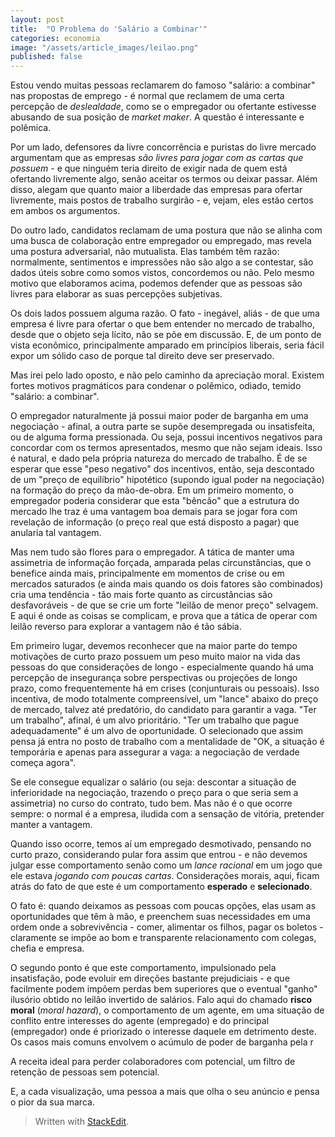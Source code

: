 ```yaml
---
layout: post
title:  "O Problema do 'Salário a Combinar'"
categories: economia
image: "/assets/article_images/leilao.png"
published: false
---
```

Estou vendo muitas pessoas reclamarem do famoso "salário: a combinar" nas propostas de emprego - é normal que reclamem de uma certa percepção de *deslealdade*, como se o empregador ou ofertante estivesse abusando de sua posição de *market maker*. A questão é interessante e polêmica.

Por um lado, defensores da livre concorrência e puristas do livre mercado argumentam que as empresas *são livres para jogar com as cartas que possuem* - e que ninguém teria direito de exigir nada de quem está ofertando livremente algo, senão aceitar os termos ou deixar passar. Além disso, alegam que quanto maior a liberdade das empresas para ofertar livremente, mais postos de trabalho surgirão - e, vejam, eles estão certos em ambos os argumentos.

Do outro lado, candidatos reclamam de uma postura que não se alinha com uma busca de colaboração entre empregador ou empregado, mas revela uma postura adversarial, não mutualista. Elas também têm razão: normalmente, sentimentos e impressões não são algo a se contestar, são dados úteis sobre como somos vistos, concordemos ou não. Pelo mesmo motivo que elaboramos acima, podemos defender que as pessoas são livres para elaborar as suas percepções subjetivas.

Os dois lados possuem alguma razão. O fato - inegável, aliás - de que uma empresa é livre para ofertar o que bem entender no mercado de trabalho, desde que o objeto seja lícito, não se põe em discussão. E, de um ponto de vista econômico, principalmente amparado em princípios liberais, seria fácil expor um sólido caso de porque tal direito deve ser preservado. 

Mas irei pelo lado oposto, e não pelo caminho da apreciação moral. Existem fortes motivos pragmáticos para condenar o polêmico, odiado, temido "salário: a combinar".

O empregador naturalmente já possui maior poder de barganha em uma negociação - afinal, a outra parte se supõe desempregada ou insatisfeita, ou de alguma forma pressionada. Ou seja, possui incentivos negativos para concordar com os termos apresentados, mesmo que não sejam ideais. Isso é natural, e dado pela própria natureza do mercado de trabalho. É de se esperar que esse "peso negativo" dos incentivos, então, seja descontado de um "preço de equilíbrio" hipotético (supondo igual poder na negociação) na formação do preço da mão-de-obra. Em um primeiro momento, o empregador poderia considerar que esta "bêncão" que a estrutura do mercado lhe traz é uma vantagem boa demais para se jogar fora com revelação de informação (o preço real que está disposto a pagar) que anularia tal vantagem.

Mas nem tudo são flores para o empregador. A tática de manter uma assimetria de informação forçada, amparada pelas circunstâncias, que o benefice ainda mais, principalmente em momentos de crise ou em mercados saturados (e ainda mais quando os dois fatores são combinados) cria uma tendência - tão mais forte quanto as circustâncias são desfavoráveis - de que se crie um forte "leilão de menor preço" selvagem. E aqui é onde as coisas se complicam, e prova que a tática de operar com leilão reverso para explorar a vantagem não é tão sábia.

Em primeiro lugar, devemos reconhecer que na maior parte do tempo motivações de curto prazo possuem um peso muito maior na vida das pessoas do que considerações de longo - especialmente quando há uma percepção de insegurança sobre perspectivas ou projeções de longo prazo, como frequentemente há em crises (conjunturais ou pessoais). Isso incentiva, de modo totalmente compreensível, um "lance" abaixo do preço de mercado, talvez até predatório, do candidato para garantir a vaga. "Ter um trabalho", afinal, é um alvo prioritário. "Ter um trabalho que pague adequadamente" é um alvo de oportunidade. O selecionado que assim pensa já entra no posto de trabalho com a mentalidade de "OK, a situação é temporária e apenas para assegurar a vaga: a negociação de verdade começa agora". 

Se ele consegue equalizar o salário (ou seja: descontar a situação de inferioridade na negociação, trazendo o preço para o que seria sem a assimetria) no curso do contrato, tudo bem. Mas não é o que ocorre sempre: o normal é a empresa, iludida com a sensação de vitória, pretender manter a vantagem.

Quando isso ocorre, temos aí um empregado desmotivado, pensando no curto prazo, considerando pular fora assim que entrou - e não devemos julgar esse comportamento senão como um *lance racional* em um jogo que ele estava *jogando com poucas cartas*. Considerações morais, aqui, ficam atrás do fato de que este é um comportamento **esperado** e **selecionado**. 

O fato é: quando deixamos as pessoas com poucas opções, elas usam as oportunidades que têm à mão, e preenchem suas necessidades em uma ordem onde a sobrevivência - comer, alimentar os filhos, pagar os boletos - claramente se impõe ao bom e transparente relacionamento com colegas, chefia e empresa.

O segundo ponto é que este comportamento, impulsionado pela insatisfação, pode evoluir em direções bastante prejudiciais - e que facilmente podem impõem perdas bem superiores que o eventual "ganho" ilusório obtido no leilão invertido de salários. Falo aqui do chamado **risco moral** (*moral hazard*), o comportamento de um agente, em uma situação de conflito entre interesses do agente (empregado) e do principal (empregador) onde é priorizado o interesse daquele em detrimento deste. Os casos mais comuns envolvem o acúmulo de poder de barganha pela r

  
A receita ideal para perder colaboradores com potencial, um filtro de retenção de pessoas sem potencial.

E, a cada visualização, uma pessoa a mais que olha o seu anúncio e pensa o pior da sua marca.

> Written with [StackEdit](https://stackedit.io/).
<!--stackedit_data:
eyJoaXN0b3J5IjpbMTkyNjMzMDU1Ml19
-->